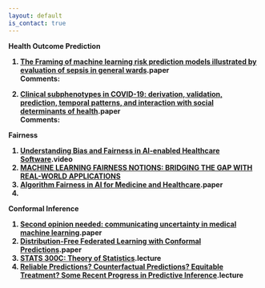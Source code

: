 ```yaml
---
layout: default
is_contact: true
---
```


<b>Health Outcome Prediction<b><br>
1. [The Framing of machine learning risk prediction models
illustrated by evaluation of sepsis in general wards](https://www.nature.com/articles/s41746-021-00529-x.pdf).paper
<br>Comments:

2. [Clinical subphenotypes in COVID-19: derivation, validation,
prediction, temporal patterns, and interaction with social
determinants of health](https://www.nematilab.info/bmijc/assets/081221_paper.pdf).paper
<br>Comments:

  
<b>Fairness<b><br>
1. [Understanding Bias and Fairness in AI-enabled Healthcare Software](https://www.youtube.com/watch?v=bcqofACB-Sk).video
2. [MACHINE LEARNING FAIRNESS NOTIONS: BRIDGING THE GAP
WITH REAL-WORLD APPLICATIONS](https://arxiv.org/pdf/2006.16745.pdf)
3. [Algorithm Fairness in AI for Medicine and Healthcare](https://arxiv.org/pdf/2110.00603.pdf).paper
4. 
  
<b>Conformal Inference<b><br>
1. [Second opinion needed: communicating uncertainty in medical machine learning](https://www.nature.com/articles/s41746-020-00367-3?LinkSource=PassleApp).paper
2. [Distribution-Free Federated Learning with Conformal Predictions](https://arxiv.org/pdf/2110.07661.pdf).paper
3. [STATS 300C: Theory of Statistics](https://candes.su.domains/teaching/stats300c/Lectures/Lecture18.pdf).lecture
4. [Reliable Predictions? Counterfactual Predictions?  Equitable Treatment? Some Recent Progress in Predictive Inference](https://iacs.seas.harvard.edu/files/iacs2/files/emmanuel_candes_seminar_slides.pdf).lecture

